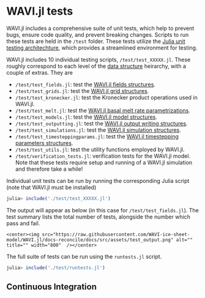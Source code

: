# WAVI.jl tests
WAVI.jl includes a comprehensive suite of unit tests, which help to prevent bugs, ensure code quality, and prevent breaking changes. Scripts to run these tests are held in the `/test` folder. These tests utilize the [Julia unit testing architechture](https://docs.julialang.org/en/v1/stdlib/Test/), which provides a streamlined environment for testing.

WAVI.jl includes 10 individual testing scripts, `/test/test_XXXXX.jl`. These roughly correspond to each level of the [data structure](./API/overview.md) heirarchy, with a couple of extras. They are
- `/test/test_fields.jl`: test the [WAVI.jl fields structures](./API/fields.md).
- `/test/test_grids.jl`: test the [WAVI.jl grid structures](./API/fields.md).
- `/test/test_kronecker.jl`: test the Kronecker product operations used in WAVI.jl.
- `/test/test_melt.jl`: test the [WAVI.jl basal melt rate parametrizations](./API/melt_rate_models.md).
- `/test/test_models.jl`: test the [WAVI.jl model structures](./API/model.md).
- `/test/test_outputting.jl`: test the [WAVI.jl output writing structures](./API/output_writing.md).
- `/test/test_simulations.jl`: test the [WAVI.jl simulation structures](./API/simulations.md).
- `/test/test_timesteppingparams.jl`: test the [WAVI.jl timestepping parameters structures](./API/timestepping_params.md).
- `/test/test_utils.jl`: test the utility functions employed by WAVI.jl.
- `/test/verification_tests.jl`: verification tests for the WAVI.jl model. Note that these tests require setup and running of a WAVI.jl simulation and therefore take a while!   

Individual unit tests can be run by running the corresponding Julia script (note that WAVI.jl must be installed)
```julia
julia> include('./test/test_XXXXX.jl')
```
The output will appear as below (in this case for `/test/test_fields.jl`). The test summary lists the total number of tests, alongside the number which pass and fail. 

```@raw html
<center><img src="https://raw.githubusercontent.com/WAVI-ice-sheet-model/WAVI.jl/docs-reconcile/docs/src/assets/test_output.png" alt="" title="" width="800"  /></center>
```

The full suite of tests can be run using the `runtests.jl` script. 
```julia
julia> include('./test/runtests.jl')
```

## Continuous Integration